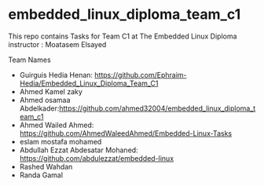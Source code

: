 # embedded_linux_diploma_team_c1
This repo contains Tasks for Team C1 at The Embedded Linux Diploma
instructor : Moatasem Elsayed

Team Names

- Guirguis Hedia Henan: https://github.com/Ephraim-Hedia/Embedded_Linux_Diploma_Team_C1	              
- Ahmed Kamel zaky                
- Ahmed osamaa Abdelkader:https://github.com/ahmed32004/embedded_linux_diploma_team_c1
- Ahmed Wailed Ahmed: https://github.com/AhmedWaleedAhmed/Embedded-Linux-Tasks
- eslam mostafa mohamed
- Abdullah Ezzat Abdesatar Mohaned: https://github.com/abdulezzat/embedded-linux
- Rashed Wahdan
- Randa Gamal
